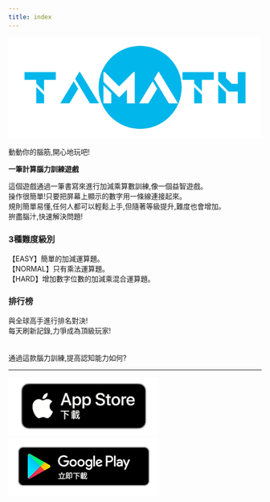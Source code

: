 ```yaml
---
title: index
---
```


![top banner](img_app_logo.png)

動動你的腦筋,開心地玩吧!

<b>一筆計算腦力訓練遊戲</b>

這個遊戲通過一筆書寫來進行加減乘算數訓練,像一個益智遊戲。<br>
操作很簡單!只要把屏幕上顯示的數字用一條線連接起來。<br>
規則簡單易懂,任何人都可以輕鬆上手,但隨著等級提升,難度也會增加。<br>
拚盡腦汁,快速解決問題!<br>

<h3>3種難度級別</h3>
【EASY】簡單的加減運算題。<br>
【NORMAL】只有乘法運算題。<br>
【HARD】增加數字位數的加減乘混合運算題。<br>

<h3>排行榜</h3>
與全球高手進行排名對決!<br>
每天刷新記錄,力爭成為頂級玩家!
<br><br><br>
通過這款腦力訓練,提高認知能力如何?

-------

[![App store link](img_appstore_banner.zh-tw.png#imgleft)](https://itunes.apple.com/tw/app/id6468984358?mt=8)[![Google Play link](img_google-play-badge.zh-tw.png#imgleft)](https://play.google.com/store/apps/details?id=jp.hyoromo.tamath)
<div class="clear clear_box"></div>